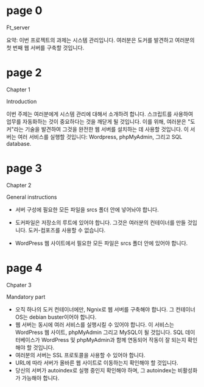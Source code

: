 # page 0

Ft_server

요약: 이번 프로젝트의 과제는 시스템 관리입니다. 여러분은 도커를 발견하고 여러분의 첫 번째 웹 서버를 구축할 것입니다.

# page 2

Chapter 1

Introduction

이번 주제는 여러분에게 시스템 관리에 대해서 소개하려 합니다. 스크립트를 사용하여 업무를 자동화하는 것이 중요하다는 것을 깨닫게 될 것입니다. 이를 위해, 여러분은 "도커"라는 기술을 발견하여 그것을 완전한 웹 서버를 설치하는 데 사용할 것입니다. 이 서버는 여러 서비스를 실행할 것입니다: Wordpress, phpMyAdmin, 그리고 SQL database.

# page 3

Chapter 2

General instructions

* 서버 구성에 필요한 모든 파일을 srcs 폴더 안에 넣어놔야 합니다.

* 도커파일은 저장소의 루트에 있어야 합니다. 그것은 여러분의 컨테이너를 만들 것입니다. 도커-컴포즈를 사용할 수 없습니다.
* WordPress 웹 사이트에서 필요한 모든 파일은 srcs 폴더 안에 있어야 합니다.

# page 4

Chpater 3

Mandatory part

* 오직 하나의 도커 컨테이너에만, Ngnix로 웹 서버를 구축해야 합니다. 그 컨테이너 OS는 debian buster이어야 합니다.
* 웹 서버는 동시에 여러 서비스를 실행시킬 수 있어야 합니다. 이 서비스는 WordPress 웹 사이트, phpMyAdmin 그리고 MySQL이 될 것입니다. SQL 데이터베이스가 WordPress 및 phpMyAdmin과 함께 연동되어 작동이 잘 되는지 확인해야 할 것입니다.
* 여러분의 서버는 SSL 프로토콜을 사용할 수 있어야 합니다.
* URL에 따라 서버가 올바른 웹 사이트로 이동하는지 확인해야 할 것입니다.
* 당신의 서버가 autoindex로 실행 중인지 확인해야 하며, 그 autoindex는 비활성화가 가능해야 합니다.
